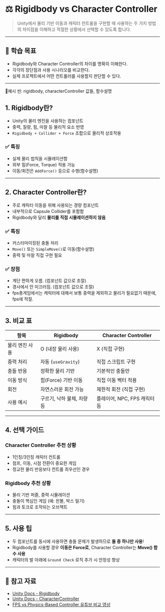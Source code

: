 # ⚖️ Rigidbody vs Character Controller

> Unity에서 물리 기반 이동과 캐릭터 컨트롤을 구현할 때 사용하는 두 가지 방법의 차이점을 이해하고 적절한 상황에서 선택할 수 있도록 합니다.

---

## 🧠 학습 목표

- Rigidbody와 Character Controller의 차이를 명확히 이해한다.
- 각각의 장단점과 사용 시나리오를 비교한다.
- 실제 프로젝트에서 어떤 컨트롤러를 사용할지 판단할 수 있다.

---

🔩예시 씬: rigidbody, characterController 값들, 함수설명

## 1. Rigidbody란?

- Unity의 물리 엔진을 사용하는 컴포넌트
- 중력, 질량, 힘, 마찰 등 물리적 요소 반영
- `Rigidbody + Collider + Force` 조합으로 물리적 상호작용

### ✅ 특징
- 실제 물리 법칙을 시뮬레이션함
- 외부 힘(Force, Torque) 적용 가능
- 이동/회전은 `AddForce()` 등으로 수행(함수설명)

---

## 2. Character Controller란?

- 주로 캐릭터 이동을 위해 사용되는 경량 컴포넌트
- 내부적으로 Capsule Collider를 포함함
- Rigidbody와 달리 **물리를 직접 시뮬레이션하지 않음**

### ✅ 특징
- 커스터마이징된 충돌 처리
- `Move()` 또는 `SimpleMove()`로 이동(함수설명)
- 중력 및 마찰 직접 구현 필요

### ✅ 장점
- 계단 편하게 오름. (컴포넌트 값으로 조절)
- 경사에서 안 미끄러짐. (컴포넌트 값으로 조절)
- fps총게임에서는 캐릭터에 대해서 보통 중력을 제외하고 물리가 필요없기 때문에, fps에 적절.

---

## 3. 비교 표

| 항목 | Rigidbody | Character Controller |
|------|-----------|----------------------|
| 물리 엔진 사용 | O (내장 물리 사용) | X (직접 구현) |
| 중력 처리 | 자동 (`useGravity`) | 직접 스크립트 구현 |
| 충돌 반응 | 정확한 물리 기반 | 기본적인 충돌만 |
| 이동 방식 | 힘(Force) 기반 이동 | 직접 이동 벡터 적용 |
| 회전 | 자연스러운 회전 가능 | 제한적 회전 (직접 구현) |
| 사용 예시 | 구르기, 낙하 물체, 차량 등 | 플레이어, NPC, FPS 캐릭터 등 |

---

## 4. 선택 가이드

### Character Controller 추천 상황
- 1인칭/3인칭 캐릭터 컨트롤
- 점프, 이동, 시점 전환이 중요한 게임
- 정교한 물리 반응보다 컨트롤 최우선인 경우

### Rigidbody 추천 상황
- 물리 기반 퍼즐, 중력 시뮬레이션
- 충돌이 핵심인 게임 (예: 핀볼, 박스 밀기)
- 힘과 토크로 조작되는 오브젝트

---

## 5. 사용 팁

- 두 컴포넌트를 동시에 사용하면 충돌 문제가 발생하므로 **둘 중 하나만 사용**!
- Rigidbody를 사용할 경우 **이동은 Force로**, Character Controller는 **Move() 함수 사용**
- 캐릭터의 발 아래에 `Ground Check` 로직 추가 시 안정성 향상

---

## 🔗 참고 자료

- [Unity Docs - Rigidbody](https://docs.unity3d.com/ScriptReference/Rigidbody.html)
- [Unity Docs - CharacterController](https://docs.unity3d.com/ScriptReference/CharacterController.html)
- [FPS vs Physics-Based Controller 유튜브 비교 영상](https://www.youtube.com/watch?v=whzomFgjT50)

